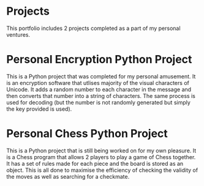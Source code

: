 # Projects
This portfolio includes 2 projects completed as a part of my personal ventures.

# Personal Encryption Python Project
This is a Python project that was completed for my personal amusement.
It is an encryption software that utlises majority of the visual characters of Unicode.
It adds a random number to each character in the message and then converts that number into a string of characters.
The same process is used for decoding (but the number is not randomly generated but simply the key provided is used).

# Personal Chess Python Project
This is a Python project that is still being worked on for my own pleasure.
It is a Chess program that allows 2 players to play a game of Chess together.
It has a set of rules made for each piece and the board is stored as an object.
This is all done to maximise the efficiency of checking the validity of the moves as well as searching for a checkmate.
